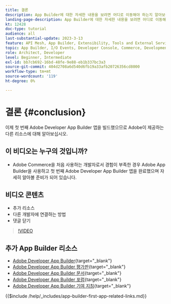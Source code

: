 ```yaml
---
title: 결론
description: App Builder에 대한 자세한 내용을 보려면 어디로 이동해야 하는지 알아보십시오.
landing-page-description: App Builder에 대한 자세한 내용을 보려면 어디로 이동해야 하는지 알아보십시오.
kt: 12428
doc-type: tutorial
audience: all
last-substantial-update: 2023-3-13
feature: API Mesh, App Builder, Extensibility, Tools and External Services, Backend Development
topic: App Builder, I/O Events, Developer Console, Commerce, Development, Integrations
role: Architect, Developer
level: Beginner, Intermediate
exl-id: bb7cb692-16bd-48fe-9e88-eb1b337bc3a3
source-git-commit: 404d2708a6d540d6fb19a33afb20726356cd8000
workflow-type: tm+mt
source-wordcount: '119'
ht-degree: 0%

---
```


# 결론 {#conclusion}

이제 첫 번째 Adobe Developer App Builder 앱을 빌드했으므로 Adobe이 제공하는 다른 리소스에 대해 알아보십시오.

## 이 비디오는 누구의 것입니까?

* Adobe Commerce을 처음 사용하는 개발자로서 경험이 부족한 경우 Adobe App Builder을 사용하고 첫 번째 Adobe Developer App Builder 앱을 완료했으며 자세히 알아볼 준비가 되어 있습니다.

## 비디오 콘텐츠

* 추가 리소스
* 다른 개발자에 연결하는 방법
* 댓글 닫기

>[!VIDEO](https://video.tv.adobe.com/v/3416741?quality=12&learn=on)

## 추가 App Builder 리소스

* [Adobe Developer App Builder](https://developer.adobe.com/app-builder/){target="_blank"}
* [Adobe Developer App Builder 평가판](https://developer.adobe.com/app-builder/trial/){target="_blank"}
* [Adobe Developer App Builder 문서](https://developer.adobe.com/app-builder/docs/overview/){target="_blank"}
* [Adobe Developer App Builder 포럼](https://experienceleaguecommunities.adobe.com/t5/project-firefly/ct-p/project-firefly){target="_blank"}
* [Adobe Developer App Builder 기여 지침](https://developer.adobe.com/app-builder/docs/guides/contribution_guides/){target="_blank"}

{{$include /help/_includes/app-builder-first-app-related-links.md}}
